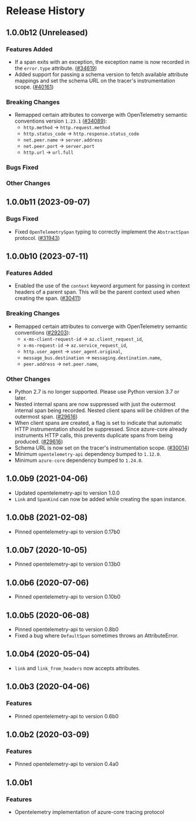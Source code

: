 # Release History

## 1.0.0b12 (Unreleased)

### Features Added

- If a span exits with an exception, the exception name is now recorded in the `error.type` attribute. ([#34619](https://github.com/Azure/azure-sdk-for-python/pull/34619))
- Added support for passing a schema version to fetch available attribute mappings and set the schema URL on the tracer's instrumentation scope. ([#40161](https://github.com/Azure/azure-sdk-for-python/pull/40161))

### Breaking Changes

- Remapped certain attributes to converge with OpenTelemetry semantic conventions version `1.23.1` ([#34089](https://github.com/Azure/azure-sdk-for-python/pull/34089)):
    - `http.method` -> `http.request.method`
    - `http.status_code` -> `http.response.status_code`
    - `net.peer.name` -> `server.address`
    - `net.peer.port` -> `server.port`
    - `http.url` -> `url.full`

### Bugs Fixed

### Other Changes

## 1.0.0b11 (2023-09-07)

### Bugs Fixed

- Fixed `OpenTelemetrySpan` typing to correctly implement the `AbstractSpan` protocol. ([#31943](https://github.com/Azure/azure-sdk-for-python/pull/31943))

## 1.0.0b10 (2023-07-11)

### Features Added

- Enabled the use of the `context` keyword argument for passing in context headers of a parent span. This will be the parent context used when creating the span. ([#30411](https://github.com/Azure/azure-sdk-for-python/pull/30411))

### Breaking Changes

- Remapped certain attributes to converge with OpenTelemetry semantic conventions ([#29203](https://github.com/Azure/azure-sdk-for-python/pull/29203)):
    - `x-ms-client-request-id` -> `az.client_request_id`,
    - `x-ms-request-id` -> `az.service_request_id`,
    - `http.user_agent` -> `user_agent.original`,
    - `message_bus.destination` -> `messaging.destination.name`,
    - `peer.address` -> `net.peer.name`,

### Other Changes

- Python 2.7 is no longer supported. Please use Python version 3.7 or later.
- Nested internal spans are now suppressed with just the outermost internal span being recorded. Nested client spans will be children of the outermost span. ([#29616](https://github.com/Azure/azure-sdk-for-python/pull/29616))
- When client spans are created, a flag is set to indicate that automatic HTTP instrumentation should be suppressed. Since azure-core already instruments HTTP calls, this prevents duplicate spans from being produced. ([#29616](https://github.com/Azure/azure-sdk-for-python/pull/29616))
- Schema URL is now set on the tracer's instrumentation scope. ([#30014](https://github.com/Azure/azure-sdk-for-python/pull/30014))
- Minimum `opentelemetry-api` dependency bumped to `1.12.0`.
- Minimum `azure-core` dependency bumped to `1.24.0`.

## 1.0.0b9 (2021-04-06)

- Updated opentelemetry-api to version 1.0.0
- `Link` and `SpanKind` can now be added while creating the span instance.

## 1.0.0b8 (2021-02-08)

- Pinned opentelemetry-api to version 0.17b0

## 1.0.0b7 (2020-10-05)

- Pinned opentelemetry-api to version 0.13b0

## 1.0.0b6 (2020-07-06)

- Pinned opentelemetry-api to version 0.10b0

## 1.0.0b5 (2020-06-08)

- Pinned opentelemetry-api to version 0.8b0
- Fixed a bug where `DefaultSpan` sometimes throws an AttributeError.

## 1.0.0b4 (2020-05-04)

- `link` and `link_from_headers` now accepts attributes.

## 1.0.0b3 (2020-04-06)

### Features

- Pinned opentelemetry-api to version 0.6b0

## 1.0.0b2 (2020-03-09)

### Features

- Pinned opentelemetry-api to version 0.4a0

## 1.0.0b1

### Features

- Opentelemetry implementation of azure-core tracing protocol
